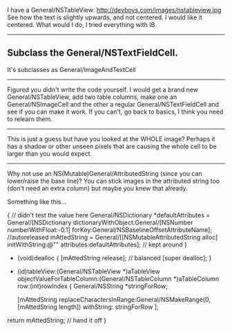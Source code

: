 I have a General/NSTableView:
http://devboys.com/images/nstableview.jpg
See how the text is slightly upwards, and not centered.
I would like it centered. What would I do, I tried everything with IB.

----

Subclass the General/NSTextFieldCell.
----
It's subclasses as General/ImageAndTextCell

----

Figured you didn't write the code yourself. I would get a brand new General/NSTableView, add two table columns, make one an General/NSImageCell and the other a regular General/NSTextFieldCell and see if you can make it work. If you can't, go back to basics, I think you need to relearn them.

----

This is just a guess but have you looked at the WHOLE image? Perhaps it has a shadow or other unseen pixels that are causing the whole cell to be larger than you would expect.

----

Why not use an NS(Mutable)General/AttributedString (since you can lower/raise the base line)? You can stick images in the attributed string too (don't need an extra column) but maybe you knew that already.

Something like this...
    
{        // didn't test the value here
          General/NSDictionary *defaultAttributes = General/[NSDictionary dictionaryWithObject:General/[NSNumber numberWithFloat:-0.1] forKey:General/NSBaselineOffsetAttributeName]; //autoreleased
          mAttedString = General/[[NSMutableAttributedString alloc] initWithString:@"" attributes:defaultAttributes]; // kept around
}

- (void)dealloc
{
   [mAttedString release]; // balanced
   [super dealloc];
}

- (id)tableView:(General/NSTableView *)aTableView objectValueForTableColumn:(General/NSTableColumn *)aTableColumn row:(int)rowIndex
{
  General/NSString *stringForRow;

   [mAttedString replaceCharactersInRange:General/NSMakeRange(0,[mAttedString length]) withString: stringForRow ];

return mAttedString; // hand it off
}
